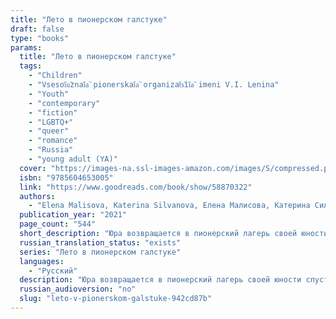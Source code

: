 ```yaml
---
title: "Лето в пионерском галстуке"
draft: false
type: "books"
params:
  title: "Лето в пионерском галстуке"
  tags:
    - "Children"
    - "Vsesoi︠u︡znai︠a︡ pionerskai︠a︡ organizat︠s︡ii︠a︡ imeni V.I. Lenina"
    - "Youth"
    - "contemporary"
    - "fiction"
    - "LGBTQ+"
    - "queer"
    - "romance"
    - "Russia"
    - "young adult (YA)"
  cover: "https://images-na.ssl-images-amazon.com/images/S/compressed.photo.goodreads.com/books/1630593788i/58870322.jpg"
  isbn: "9785604653005"
  link: "https://www.goodreads.com/book/show/58870322"
  authors:
    - "Elena Malisova, Katerina Silvanova, Елена Малисова, Катерина Сильванова"
  publication_year: "2021"
  page_count: "544"
  short_description: "Юра возвращается в пионерский лагерь своей юности спустя двадцать лет. В руинах прошлого он надеется отыскать путь в настоящее, к человеку, которого когда-то любил."
  russian_translation_status: "exists"
  series: "Лето в пионерском галстуке"
  languages:
    - "Русский"
  description: "Юра возвращается в пионерский лагерь своей юности спустя двадцать лет. В руинах прошлого он надеется отыскать путь в настоящее, к человеку, которого когда-то любил. Эта история о том, что в СССР не все было гладко, правильно и безлико. Что были переживания, страсти, влечения и чувства, которые не вписывались в рамки морали на пути к «светлому будущему». И что это будущее оказалось не таким уж и светлым."
  russian_audioversion: "no"
  slug: "leto-v-pionerskom-galstuke-942cd87b"
---
```

